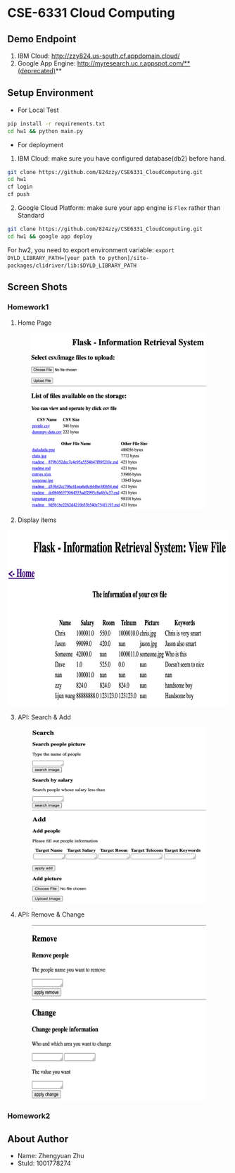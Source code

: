 # CSE-6331 Cloud Computing

## Demo Endpoint

1. IBM Cloud: http://zzy824.us-south.cf.appdomain.cloud/
2. Google App Engine: http://myresearch.uc.r.appspot.com/**(deprecated)**

## Setup Environment

- For Local Test

``` sh
pip install -r requirements.txt
cd hw1 && python main.py
```

- For deployment

1. IBM Cloud: make sure you have configured database(db2) before hand.

``` sh
git clone https://github.com/824zzy/CSE6331_CloudComputing.git
cd hw1
cf login
cf push
```

2. Google Cloud Platform: make sure your app engine is `Flex` rather than Standard

``` sh
git clone https://github.com/824zzy/CSE6331_CloudComputing.git
cd hw1 && google app deploy
```

For hw2, you need to export environment variable: `export DYLD_LIBRARY_PATH=[your path to python]/site-packages/clidriver/lib:$DYLD_LIBRARY_PATH`

## Screen Shots

### Homework1

1. Home Page

<center>
<img src="img/hw1_1.png" width="400" height="400"/> <br>
</center>

2. Display items

<center>
<img src="img/hw1_2.png" width="600" height="400" /> <br>
</center>

3. API: Search & Add

<center>
<img src="img/hw1_3.png" width="400" height="400" /> <br>
</center>

4. API: Remove & Change

<center>
<img src="img/hw1_4.png" width="400" height="400" />
</center>

### Homework2

## About Author

- Name: Zhengyuan Zhu
- StuId: 1001778274
